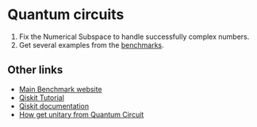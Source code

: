 # Quantum circuits

1. Fix the Numerical Subspace to handle successfully complex numbers.
2. Get several examples from the [benchmarks](https://www.cda.cit.tum.de/mqtbench/).

## Other links

* [Main Benchmark website](https://www.cda.cit.tum.de/mqtbench/)
* [Qiskit Tutorial](https://github.com/Qiskit/qiskit-tutorials/blob/master/tutorials/simulators/1_aer_provider.ipynb)
* [Qiskit documentation](https://qiskit.org/documentation/)
* [How get unitary from Quantum Circuit](https://quantumcomputinguk.org/tutorials/how-to-obtain-the-unitary-matrix-of-a-circuit-in-qiskit-with-code)